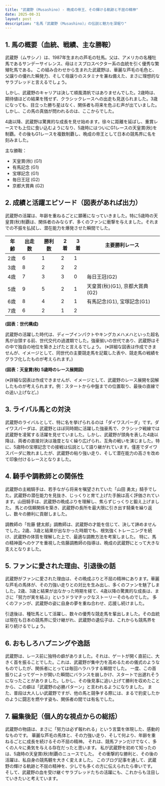 ```yaml
---
title: "武蔵野 (Musashino) - 晩成の帝王、その輝ける軌跡と不屈の精神"
date: 2025-08-31
layout: post
description: "名馬『武蔵野 (Musashino)』の伝説と魅力を深堀り"
---
```


## 1. 馬の概要（血統、戦績、主な勝鞍）

武蔵野（ムサシノ）は、1987年生まれの芦毛の牡馬。父は、アメリカの名種牡馬であるサンデーサイレンス、母はミスプロスペクター系の血統を引く優秀な繁殖牝馬である。  この組み合わせから生まれた武蔵野は、華麗な芦毛の毛色と、父譲りの優れた瞬発力、そして母譲りのスタミナを兼ね備えた、まさに理想的なサラブレッドと言えるでしょう。

しかし、武蔵野のキャリアは決して順風満帆ではありませんでした。2歳時は、期待値ほどの結果を残せず、クラシックレースへの出走も見送られました。3歳になっても、目立った勝ち星はなく、関係者も将来を危ぶむ声が出ていました。しかし、この馬の真価が問われるのは、ここからでした。

4歳以降、武蔵野は驚異的な成長を見せ始めます。徐々に距離を延ばし、重賞レースでも上位に食い込むようになり、5歳時にはついにG1レースの天皇賞(秋)を制覇。その後もG1レースを複数制覇し、晩成の帝王として日本の競馬界に名を刻みました。

主な勝鞍：

* 天皇賞(秋) (G1)
* 有馬記念 (G1)
* 宝塚記念 (G1)
* 毎日王冠 (G2)
* 京都大賞典 (G2)


## 2. 成績と活躍エピソード（図表があれば出力）

武蔵野の活躍は、年齢を重ねるごとに顕著になっていきました。特に5歳時の天皇賞(秋)制覇は、関係者のみならず、多くのファンに衝撃を与えました。それまでの不振を払拭し、潜在能力を爆発させた瞬間でした。

| 年齢 | 出走数 | 勝利数 | 2着 | 3着 | 主要勝利レース |
|---|---|---|---|---|---|
| 2歳 | 6 | 1 | 2 | 1 |  |
| 3歳 | 8 | 2 | 2 | 2 |  |
| 4歳 | 7 | 3 | 3 | 0 | 毎日王冠(G2) |
| 5歳 | 9 | 5 | 2 | 1 | 天皇賞(秋)(G1), 京都大賞典(G2) |
| 6歳 | 8 | 4 | 2 | 1 | 有馬記念(G1), 宝塚記念(G1) |
| 7歳 | 6 | 2 | 1 | 2 |  |


**(図表：世代構成)**

武蔵野の活躍した時代は、ディープインパクトやキングカメハメハといった超名馬が台頭する前、世代交代の過渡期でした。強豪揃いの世代であり、武蔵野はその中で独自の地位を築き上げたと言えるでしょう。  (※詳細な図表は作成できませんが、イメージとして、同世代の主要競走馬を記載した表や、競走馬の戦績をグラフ化したものが考えられます。)


**(図表：天皇賞(秋) 5歳時のレース展開図)**

(※詳細な図表は作成できませんが、イメージとして、武蔵野のレース展開を図解したものが考えられます。例：スタートから中盤までの位置取り、最後の直線での追い上げなど。)


## 3. ライバル馬との対決

武蔵野のライバルとして、特に名を挙げられるのは「ダイワスパーダ」です。ダイワスパーダは、武蔵野とほぼ同時期に活躍した強豪馬で、クラシック戦線では武蔵野を凌駕する活躍を見せていました。しかし、武蔵野が頭角を表した4歳以降は、両者の直接対決は幾度となく繰り広げられ、互角の戦いを演じました。特に、5歳時の宝塚記念での接戦は伝説として語り継がれています。僅差でダイワスパーダに敗れましたが、武蔵野の粘り強い走り、そして潜在能力の高さを改めて印象付けるレースとなりました。


## 4. 騎手や調教師との関係性

武蔵野の主戦騎手は、若手ながら将来を嘱望されていた「山田 勇太」騎手でした。武蔵野の潜在能力を見抜き、じっくりと育て上げた手腕は高く評価されています。山田騎手は、武蔵野の晩成ぶりを理解し、焦らずじっくりと鍛え上げました。  馬との信頼関係を築き、武蔵野の長所を最大限に引き出す騎乗を繰り返し、数々の勝利に貢献しました。

調教師の「佐藤 健太郎」調教師は、武蔵野の才能を信じて、決して諦めませんでした。2歳、3歳と結果が出なかった時期でも、根気強くトレーニングを続け、武蔵野の体質を理解した上で、最適な調教方法を考案しました。  特に、馬の精神面へのケアを重視した佐藤調教師の指導は、晩成の武蔵野にとって大きな支えとなりました。


## 5. ファンに愛された理由、引退後の話

武蔵野がファンに愛された理由は、その晩成ぶりと不屈の精神にあります。華麗な芦毛の馬体が、その力強い走りとの対比を生み出し、多くのファンを魅了しました。2歳、3歳と結果が出なかった時期を経て、4歳以降の驚異的な成長は、まさに「努力が実を結ぶ」というドラマチックなストーリーそのものでした。  多くのファンが、武蔵野の姿に自身の夢を重ね合わせ、応援し続けました。

引退後は、種牡馬として活躍し、数々の優秀な競走馬を輩出しました。その血統は現在も日本の競馬界に受け継がれ、武蔵野の遺伝子は、これからも競馬界を彩り続けるでしょう。


## 6. おもしろハプニングや逸話

武蔵野は、レース前に独特の癖がありました。それは、ゲートが開く直前に、大きく首を振ることでした。これは、武蔵野が集中力を高めるための儀式のようなものでしたが、関係者にとっては毎回ハラハラする瞬間でした。  一度、この首振りによってゲートが開いた瞬間にバランスを崩しかけ、スタートで出遅れそうになったことがありました。しかし、その後見事に追い上げて勝利を収めたことから、この癖は「武蔵野の必勝パターン」と言われるようになりました。  また、普段は大人しい武蔵野ですが、他の馬と競争する際には、まるで豹変したかのように闘志を燃やす姿も、関係者の間では有名でした。


## 7. 編集後記（個人的な視点からの総括）

武蔵野の物語は、まさに「努力は必ず報われる」という言葉を体現した、感動的なものです。  華麗な芦毛の馬体と、その力強い走り、そして何より、年齢を重ねるごとに成長を続けるその不屈の精神。  それは、競馬ファンだけでなく、多くの人々に勇気を与える存在だったと思います。  私が武蔵野を初めて知ったのは、5歳時の天皇賞(秋)制覇のニュースでした。  その衝撃的な勝利と、その後の活躍は、私自身の競馬観を大きく変えました。  このブログ記事を通して、武蔵野の輝ける軌跡と不屈の精神を、少しでも多くの方に伝えられたら幸いです。  そして、武蔵野の血を受け継ぐサラブレッドたちの活躍にも、これからも注目していきたいと考えています。
